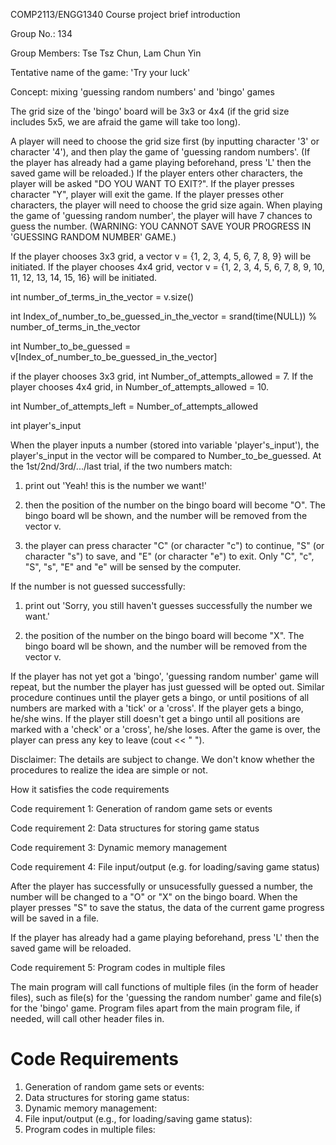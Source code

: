 COMP2113/ENGG1340 Course project brief introduction

Group No.: 134

Group Members: Tse Tsz Chun, Lam Chun Yin

Tentative name of the game: 'Try your luck'

Concept: mixing 'guessing random numbers' and 'bingo' games

The grid size of the 'bingo' board will be 3x3 or 4x4 (if the grid size includes 5x5, we are afraid the game will take too long).

A player will need to choose the grid size first (by inputting character '3' or character '4'), and then play the game of 'guessing random numbers'. (If the player has already had a game playing beforehand, press 'L' then the saved game will be reloaded.) If the player enters other characters, the player will be asked "DO YOU WANT TO EXIT?". If the player presses character "Y", player will exit the game. If the player presses other characters, the player will need to choose the grid size again. When playing the game of 'guessing random number', the player will have 7 chances to guess the number. (WARNING: YOU CANNOT SAVE YOUR PROGRESS IN 'GUESSING RANDOM NUMBER' GAME.) 

If the player chooses 3x3 grid, a vector v = {1, 2, 3, 4, 5, 6, 7, 8, 9} will be initiated. If the player chooses 4x4 grid, vector v = {1, 2, 3, 4, 5, 6, 7, 8, 9, 10, 11, 12, 13, 14, 15, 16} will be initiated.

int number_of_terms_in_the_vector = v.size()

int Index_of_number_to_be_guessed_in_the_vector = srand(time(NULL)) % number_of_terms_in_the_vector

int Number_to_be_guessed = v[Index_of_number_to_be_guessed_in_the_vector]

if the player chooses 3x3 grid, int Number_of_attempts_allowed = 7. If the player chooses 4x4 grid, in Number_of_attempts_allowed = 10.

int Number_of_attempts_left = Number_of_attempts_allowed

int player's_input

When the player inputs a number (stored into variable 'player's_input'), the player's_input in the vector will be compared to Number_to_be_guessed. At the 1st/2nd/3rd/.../last trial, if the two numbers match:

1. print out 'Yeah! this is the number we want!'

2. then the position of the number on the bingo board will become "O". The bingo board wll be shown, and the number will be removed from the vector v.

3. the player can press character "C" (or character "c") to continue, "S" (or character "s") to save, and "E" (or character "e") to exit. Only "C", "c", "S", "s", "E" and "e" will be sensed by the computer.

If the number is not guessed successfully:

1. print out 'Sorry, you still haven't guesses successfully the number we want.'

2. the position of the number on the bingo board will become "X". The bingo board wll be shown, and the number will be removed from the vector v.

If the player has not yet got a 'bingo', 'guessing random number' game will repeat, but the number the player has just guessed will be opted out. Similar procedure continues until the player gets a bingo, or until positions of all numbers are marked with a 'tick' or a 'cross'. If the player gets a bingo, he/she wins. If the player still doesn't get a bingo until all positions are marked with a 'check' or a 'cross', he/she loses. After the game is over, the player can press any key to leave (cout << " "). 

Disclaimer: The details are subject to change. We don't know whether the procedures to realize the idea are simple or not.

How it satisfies the code requirements

Code requirement 1: Generation of random game sets or events

Code requirement 2: Data structures for storing game status

Code requirement 3: Dynamic memory management

Code requirement 4: File input/output (e.g. for loading/saving game status)

After the player has successfully or unsucessfully guessed a number, the number will be changed to a "O" or "X" on the bingo board. When the player presses "S" to save the status, the data of the current game progress will be saved in a file. 

If the player has already had a game playing beforehand, press 'L' then the saved game will be reloaded.

Code requirement 5: Program codes in multiple files

The main program will call functions of multiple files (in the form of header files), such as file(s) for the 'guessing the random number' game and file(s) for the 'bingo' game. Program files apart from the main program file, if needed, will call other header files in.

# Code Requirements
1. Generation of random game sets or events: 
2. Data structures for storing game status: 
3. Dynamic memory management: 
4. File input/output (e.g., for loading/saving game status): 
5. Program codes in multiple files: 
